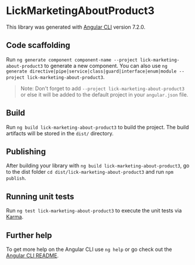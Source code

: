 # LickMarketingAboutProduct3

This library was generated with [Angular CLI](https://github.com/angular/angular-cli) version 7.2.0.

## Code scaffolding

Run `ng generate component component-name --project lick-marketing-about-product3` to generate a new component. You can also use `ng generate directive|pipe|service|class|guard|interface|enum|module --project lick-marketing-about-product3`.
> Note: Don't forget to add `--project lick-marketing-about-product3` or else it will be added to the default project in your `angular.json` file. 

## Build

Run `ng build lick-marketing-about-product3` to build the project. The build artifacts will be stored in the `dist/` directory.

## Publishing

After building your library with `ng build lick-marketing-about-product3`, go to the dist folder `cd dist/lick-marketing-about-product3` and run `npm publish`.

## Running unit tests

Run `ng test lick-marketing-about-product3` to execute the unit tests via [Karma](https://karma-runner.github.io).

## Further help

To get more help on the Angular CLI use `ng help` or go check out the [Angular CLI README](https://github.com/angular/angular-cli/blob/master/README.md).
